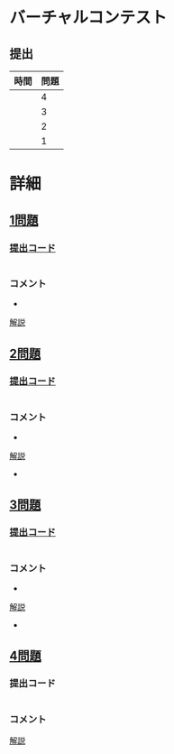# バーチャルコンテスト

## 提出
|  時間  |  問題  |
| ---- | ---- |
|  | 4 |
|  | 3 |
|  | 2 |
|  | 1 |

# 詳細
## [1問題]()
### [提出コード]()
```c++

```

### コメント

* 

[解説]()


## [2問題]()
### [提出コード]()
```c++

```

### コメント

* 

[解説]()

* 


## [3問題]()
### [提出コード]()

```c++

```

### コメント
* 

[解説]()

* 


## [4問題]()
### 提出コード

```c++

```

### コメント

[解説]()
